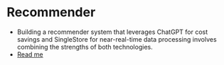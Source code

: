 # Recommender
- Building a recommender system that leverages ChatGPT for cost savings and SingleStore for near-real-time data processing involves combining the strengths of both technologies. 
- [Read me](recommender/README.md)